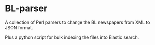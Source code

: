 # BL-parser

A collection of Perl parsers to change the BL newspapers from XML to JSON format. 

Plus a python script for bulk indexing the files into Elastic search.
